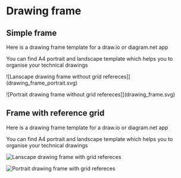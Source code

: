 # Drawing frame

## Simple frame

Here is a drawing frame template for a draw.io or diagram.net app

You can find A4 portrait and landscape template which helps you to organise your technical drawings

![Lanscape drawing frame without grid refereces]](drawing_frame_portrait.svg)

![Portrait drawing frame without grid refereces]](drawing_frame.svg)

## Frame with reference grid

Here is a drawing frame template for a draw.io or diagram.net app

You can find A4 portrait and landscape template which helps you to organise your technical drawings

![Lanscape drawing frame with grid refereces](drawing_frame_Landscape-grid.drawio.svg)

![Portrait drawing frame with grid refereces](drawing_frame_Portrait-grid.drawio.svg)
